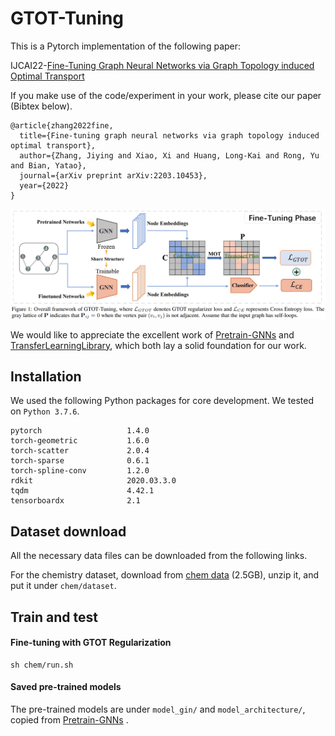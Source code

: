 # GTOT-Tuning
This is a Pytorch implementation of the following paper:

IJCAI22-[Fine-Tuning Graph Neural Networks via Graph Topology induced Optimal Transport](https://arxiv.org/abs/2203.10453)



If you make use of the code/experiment in your work, please cite our paper (Bibtex below).
```
@article{zhang2022fine,
  title={Fine-tuning graph neural networks via graph topology induced optimal transport},
  author={Zhang, Jiying and Xiao, Xi and Huang, Long-Kai and Rong, Yu and Bian, Yatao},
  journal={arXiv preprint arXiv:2203.10453},
  year={2022}
}
```
<!--
or
```
@inproceedings{zhang2022fine,
  title={Fine-tuning graph neural networks via graph topology induced optimal transport},
  author={Zhang, Jiying and Xiao, Xi and Huang, Long-Kai and Rong, Yu and Bian, Yatao},
  booktitle={the 31st International Joint Conference on Artificial Intelligence and the 25th European Conference on Artificial Intelligence (IJCAI-ECAI 22)},
  page={}
  year={2022}
}
```
-->

![Framework](GTOT-framework.png)


We would like to appreciate the excellent work of [Pretrain-GNNs](https://github.com/snap-stanford/pretrain-gnns) and [TransferLearningLibrary](https://github.com/thuml/Transfer-Learning-Library), which both 
lay a solid foundation for our work.

## Installation
We used the following Python packages for core development. We tested on `Python 3.7.6`.
```
pytorch                   1.4.0           
torch-geometric           1.6.0
torch-scatter             2.0.4 
torch-sparse              0.6.1
torch-spline-conv         1.2.0
rdkit                     2020.03.3.0
tqdm                      4.42.1
tensorboardx              2.1
```


## Dataset download
All the necessary data files can be downloaded from the following links.

For the chemistry dataset, download from [chem data](http://snap.stanford.edu/gnn-pretrain/data/chem_dataset.zip) (2.5GB), unzip it, and put it under `chem/dataset`.


## Train and test
#### Fine-tuning with GTOT Regularization 
```
sh chem/run.sh
```

#### Saved pre-trained models
The pre-trained models are under `model_gin/` and `model_architecture/`, copied from [Pretrain-GNNs](https://github.com/snap-stanford/pretrain-gnns) .



